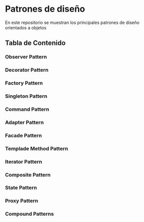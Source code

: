 # Patrones de diseño
En este repositorio se muestran los principales patrones de diseño orientados a objetos


## Tabla de Contenido

  ### Observer Pattern
  ### Decorator Pattern
  ### Factory Pattern
  ### Singleton Pattern
  ### Command Pattern
  ### Adapter Pattern
  ### Facade Pattern
  ### Templade Method Pattern
  ### Iterator Pattern
  ### Composite Pattern
  ### State Pattern
  ### Proxy Pattern
  ### Compound Patterns
  
  
